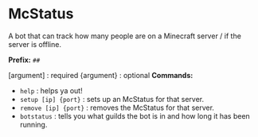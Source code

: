# McStatus

A bot that can track how many people are on a Minecraft server / if the server is offline.

**Prefix:** `##`

\[argument\] : required
{argument} : optional
**Commands:**
- `help` : helps ya out!
- `setup [ip] {port}` : sets up an McStatus for that server.
- `remove [ip] {port}` : removes the McStatus for that server.
- `botstatus` : tells you what guilds the bot is in and how long it has been running.
